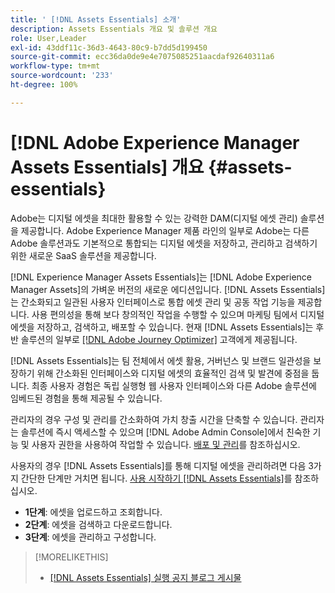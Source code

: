 ```yaml
---
title: ' [!DNL Assets Essentials] 소개'
description: Assets Essentials 개요 및 솔루션 개요
role: User,Leader
exl-id: 43ddf11c-36d3-4643-80c9-b7dd5d199450
source-git-commit: ecc36da0de9e4e7075085251aacdaf92640311a6
workflow-type: tm+mt
source-wordcount: '233'
ht-degree: 100%

---
```


# [!DNL Adobe Experience Manager Assets Essentials] 개요 {#assets-essentials}

<!-- TBD: Update this banner to remove Beta label. 
![Banner image for beta docs](assets/do-not-localize/banner-image-beta-docs.png)
-->

Adobe는 디지털 에셋을 최대한 활용할 수 있는 강력한 DAM(디지털 에셋 관리) 솔루션을 제공합니다. Adobe Experience Manager 제품 라인의 일부로 Adobe는 다른 Adobe 솔루션과도 기본적으로 통합되는 디지털 에셋을 저장하고, 관리하고 검색하기 위한 새로운 SaaS 솔루션을 제공합니다.

[!DNL Experience Manager Assets Essentials]는 [!DNL Adobe Experience Manager Assets]의 가벼운 버전의 새로운 에디션입니다. [!DNL Assets Essentials]는 간소화되고 일관된 사용자 인터페이스로 통합 에셋 관리 및 공동 작업 기능을 제공합니다. 사용 편의성을 통해 보다 창의적인 작업을 수행할 수 있으며 마케팅 팀에서 디지털 에셋을 저장하고, 검색하고, 배포할 수 있습니다. 현재 [!DNL Assets Essentials]는 후반 솔루션의 일부로 [[!DNL Adobe Journey Optimizer]](https://experienceleague.adobe.com/docs/journey-optimizer/using/ajo-home.html?lang=ko-KR) 고객에게 제공됩니다.

[!DNL Assets Essentials]는 팀 전체에서 에셋 활용, 거버넌스 및 브랜드 일관성을 보장하기 위해 간소화된 인터페이스와 디지털 에셋의 효율적인 검색 및 발견에 중점을 둡니다. 최종 사용자 경험은 독립 실행형 웹 사용자 인터페이스와 다른 Adobe 솔루션에 임베드된 경험을 통해 제공될 수 있습니다.

관리자의 경우 구성 및 관리를 간소화하여 가치 창출 시간을 단축할 수 있습니다. 관리자는 솔루션에 즉시 액세스할 수 있으며 [!DNL Adobe Admin Console]에서 친숙한 기능 및 사용자 권한을 사용하여 작업할 수 있습니다. [배포 및 관리](/help/deploy-administer.md)를 참조하십시오.

사용자의 경우 [!DNL Assets Essentials]를 통해 디지털 에셋을 관리하려면 다음 3가지 간단한 단계만 거치면 됩니다. [사용 시작하기 [!DNL Assets Essentials]](/help/get-started.md)를 참조하십시오.

* **1단계**: 에셋을 업로드하고 조회합니다.
* **2단계**: 에셋을 검색하고 다운로드합니다.
* **3단계**: 에셋을 관리하고 구성합니다.

>[!MORELIKETHIS]
>
>* [[!DNL Assets Essentials] 실행 공지 블로그 게시물](https://blog.adobe.com/en/publish/2021/04/27/introducing-adobe-experience-manager-assets-essentials-to-simplify-collaboration-across-teams.html)

